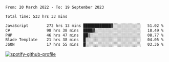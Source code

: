 <!--START_SECTION:waka-->

```txt
From: 20 March 2022 - To: 19 September 2023

Total Time: 533 hrs 33 mins

JavaScript        272 hrs 13 mins ████████████▓░░░░░░░░░░░░   51.02 %
C#                98 hrs 38 mins  ████▓░░░░░░░░░░░░░░░░░░░░   18.49 %
PHP               46 hrs 47 mins  ██▒░░░░░░░░░░░░░░░░░░░░░░   08.77 %
Blade Template    21 hrs 38 mins  █░░░░░░░░░░░░░░░░░░░░░░░░   04.05 %
JSON              17 hrs 55 mins  █░░░░░░░░░░░░░░░░░░░░░░░░   03.36 %
```

<!--END_SECTION:waka-->
[![spotify-github-profile](https://spotify-github-profile.vercel.app/api/view?uid=c00zprrvy9xiloa9qnco3hmng&cover_image=true&theme=novatorem&show_offline=false&background_color=121212&bar_color=53b14f&bar_color_cover=false)](https://spotify-github-profile.vercel.app/api/view?uid=c00zprrvy9xiloa9qnco3hmng&redirect=true)



